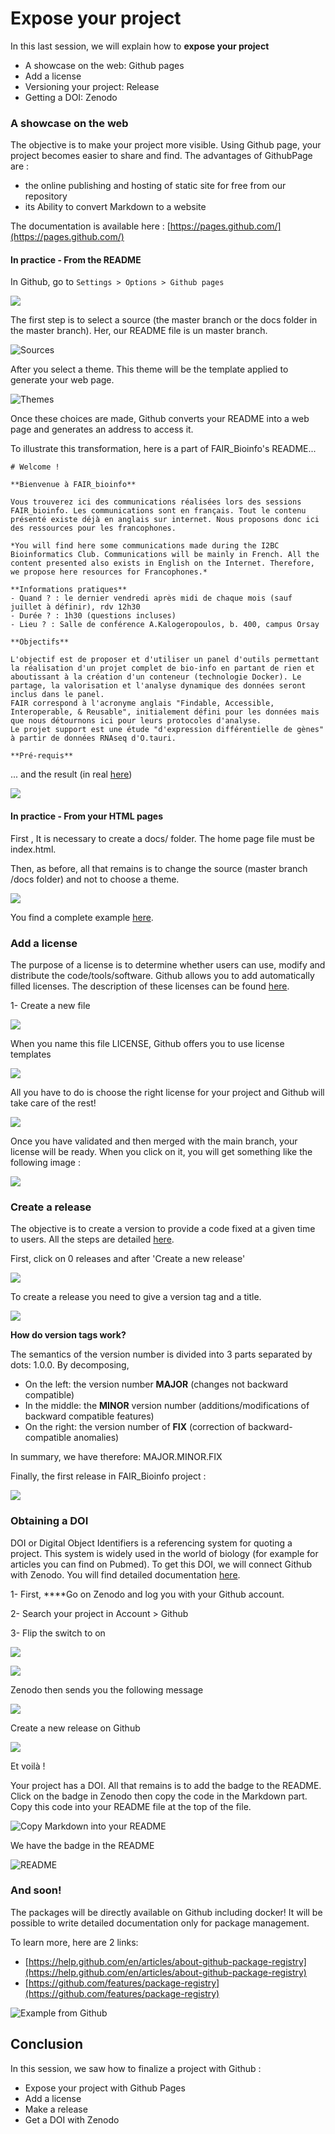 # Expose your project

In this last session, we will explain how to **expose your project**

* A showcase on the web: Github pages
* Add a license
* Versioning your project: Release
* Getting a DOI: Zenodo

### A showcase on the web 

The objective is to make your project more visible. Using Github page, your project becomes easier to share and find. The advantages of GithubPage are :

* the online publishing and hosting of static site for free from our repository
* its Ability to convert Markdown to a website

The documentation is available here : [https://pages.github.com/](https://pages.github.com/)

#### In practice - From the README

In Github, go to `Settings > Options > Github pages` 

![](.gitbook/assets/image%20%2851%29.png)

The first step is to select a source \(the master branch or the docs folder in the master branch\). Her, our README file is un master branch.

![Sources](.gitbook/assets/image%20%2824%29.png)

 After you select a theme. This theme will be the template applied to generate your web page.

![Themes](.gitbook/assets/image%20%2826%29.png)

Once these choices are made, Github converts your README into a web page and generates an address to access it.

To illustrate this transformation, here is a part of FAIR\_Bioinfo's README...

```text
# Welcome !

**Bienvenue à FAIR_bioinfo**

Vous trouverez ici des communications réalisées lors des sessions FAIR_bioinfo. Les communications sont en français. Tout le contenu présenté existe déjà en anglais sur internet. Nous proposons donc ici des ressources pour les francophones.

*You will find here some communications made during the I2BC Bioinformatics Club. Communications will be mainly in French. All the content presented also exists in English on the Internet. Therefore, we propose here resources for Francophones.*

**Informations pratiques**
- Quand ? : le dernier vendredi après midi de chaque mois (sauf juillet à définir), rdv 12h30
- Durée ? : 1h30 (questions incluses)
- Lieu ? : Salle de conférence A.Kalogeropoulos, b. 400, campus Orsay

**Objectifs**

L'objectif est de proposer et d'utiliser un panel d'outils permettant la réalisation d'un projet complet de bio-info en partant de rien et aboutissant à la création d'un conteneur (technologie Docker). Le partage, la valorisation et l'analyse dynamique des données seront inclus dans le panel.
FAIR correspond à l'acronyme anglais "Findable, Accessible, Interoperable, & Reusable", initialement défini pour les données mais que nous détournons ici pour leurs protocoles d'analyse.
Le projet support est une étude "d'expression différentielle de gènes" à partir de données RNAseq d'O.tauri.

**Pré-requis**
```

... and the result \(in real [here](https://thomasdenecker.github.io/FAIR_Bioinfo/)\)  

![](.gitbook/assets/image.png)

#### In practice - From your HTML pages 

First , It is necessary to create a docs/ folder. The home page file must be index.html. 

Then, as before, all that remains is to change the source \(master branch /docs folder\) and not to choose a theme.

![](.gitbook/assets/image%20%28213%29.png)

You find a complete example [here](https://thomasdenecker.github.io/bPeaks-application/).

### Add a license

The purpose of a license is to determine whether users can use, modify and distribute the code/tools/software. Github allows you to add automatically filled licenses. The description of these licenses can be found [here](https://help.github.com/en/articles/licensing-a-repository).

1- Create a new file 

![](.gitbook/assets/image%20%2860%29.png)

When you name this file LICENSE, Github offers you to use license templates

![](.gitbook/assets/image%20%28201%29.png)

All you have to do is choose the right license for your project and Github will take care of the rest!

![](.gitbook/assets/image%20%28165%29.png)

Once you have validated and then merged with the main branch, your license will be ready. When you click on it, you will get something like the following image :

![](.gitbook/assets/image%20%28212%29.png)

### Create a release 

The objective is to create a version to provide a code fixed at a given time to users. All the steps are detailed [here](https://help.github.com/en/articles/creating-releases).

First, click on 0 releases  and after 'Create a new release'

![](.gitbook/assets/image%20%2890%29.png)

To create a release you need to give a version tag and a title.

![](.gitbook/assets/image%20%28211%29.png)

**How do version tags work?**

The semantics of the version number is divided into 3 parts separated by dots: 1.0.0. By decomposing,

* On the left: the version number **MAJOR** \(changes not backward compatible\) 
* In the middle: the **MINOR** version number \(additions/modifications of backward compatible features\)
* On the right: the version number of **FIX** \(correction of backward-compatible anomalies\)

In summary, we have therefore: MAJOR.MINOR.FIX

Finally, the first release in FAIR\_Bioinfo project :

![](.gitbook/assets/image%20%2841%29.png)

### Obtaining a DOI

DOI or Digital Object Identifiers is a referencing system for quoting a project. This system is widely used in the world of biology \(for example for articles you can find on Pubmed\). To get this DOI, we will connect Github with Zenodo. You will find detailed documentation [here](https://guides.github.com/activities/citable-code/).

1- First, ****Go on Zenodo and log you with your Github account. 

2- Search your project in Account &gt; Github

3- Flip the switch to on

![](.gitbook/assets/image%20%28152%29.png)

![](.gitbook/assets/image%20%28169%29.png)

Zenodo then sends you the following message

![](.gitbook/assets/image%20%2836%29.png)

Create a new release on Github 

![](.gitbook/assets/image%20%2884%29.png)

Et voilà ! 

Your project has a DOI. All that remains is to add the badge to the README. Click on the badge in Zenodo then copy the code in the Markdown part. Copy this code into your README file at the top of the file.

![Copy Markdown into your README](.gitbook/assets/image%20%28131%29.png)

We have the badge in the README

![README](.gitbook/assets/image%20%2839%29.png)

### And soon! 

The packages will be directly available on Github including docker! It will be possible to write detailed documentation only for package management.

To learn more, here are 2 links:

* [https://help.github.com/en/articles/about-github-package-registry](https://help.github.com/en/articles/about-github-package-registry)
* [https://github.com/features/package-registry](https://github.com/features/package-registry)

![Example from Github](.gitbook/assets/image%20%2879%29.png)

## Conclusion

In this session, we saw how to finalize a project with Github :

* Expose your project with Github Pages
* Add a license
* Make a release
* Get a DOI with Zenodo





